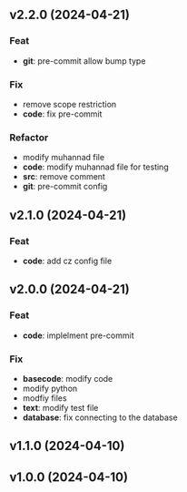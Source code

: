 ## v2.2.0 (2024-04-21)

### Feat

- **git**: pre-commit allow bump type

### Fix

- remove scope restriction
- **code**: fix pre-commit

### Refactor

- modify muhannad file
- **code**: modify muhannad file for testing
- **src**: remove comment
- **git**: pre-commit config

## v2.1.0 (2024-04-21)

### Feat

- **code**: add cz config file

## v2.0.0 (2024-04-21)

### Feat

- **code**: implelment pre-commit

### Fix

- **basecode**: modify code
- modify python
- modfiy files
- **text**: modify test file
- **database**: fix connecting to the database

## v1.1.0 (2024-04-10)

## v1.0.0 (2024-04-10)
